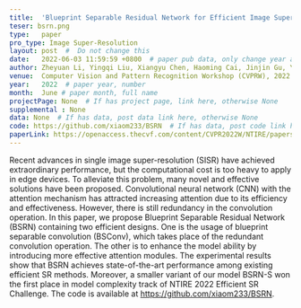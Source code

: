 ```yaml
---
title:  'Blueprint Separable Residual Network for Efficient Image Super-Resolution'  #  Paper title, covered by ''
teser: bsrn.png
type:   paper
pro_type: Image Super-Resolution
layout: post  #  Do not change this
date:   2022-06-03 11:59:59 +0800  # paper pub data, only change year and month according to this format
author: Zheyuan Li, Yingqi Liu, Xiangyu Chen, Haoming Cai, Jinjin Gu, Yu Qiao, Chao Dong
venue:  Computer Vision and Pattern Recognition Workshop (CVPRW), 2022 #Where it be, ICCV and CVPR remove IEEE Conference on,
year:   2022  # paper year, number
month:  June # paper month, full name
projectPage: None  # If has project page, link here, otherwise None
supplemental : None
data: None  # If has data, post data link here, otherwise None
code: https://github.com/xiaom233/BSRN  # If has data, post code link here, otherwise None
paperLink: https://openaccess.thecvf.com/content/CVPR2022W/NTIRE/papers/Li_Blueprint_Separable_Residual_Network_for_Efficient_Image_Super-Resolution_CVPRW_2022_paper.pdf # post paper pdf link here
---
```


Recent advances in single image super-resolution (SISR) have achieved extraordinary performance, but the computational cost is too heavy to apply in edge devices. To alleviate this problem, many novel and effective solutions have been proposed. Convolutional neural network (CNN) with the attention mechanism has attracted increasing attention due to its efficiency and effectiveness. However, there is still redundancy in the convolution operation. In this paper, we propose Blueprint Separable Residual Network (BSRN) containing two efficient designs. One is the usage of blueprint separable convolution (BSConv), which takes place of the redundant convolution operation. The other is to enhance the model ability by introducing more effective attention modules. The experimental results show that BSRN achieves state-of-the-art performance among existing efficient SR methods. Moreover, a smaller variant of our model BSRN-S won the first place in model complexity track of NTIRE 2022 Efficient SR Challenge. The code is available at https://github.com/xiaom233/BSRN.

